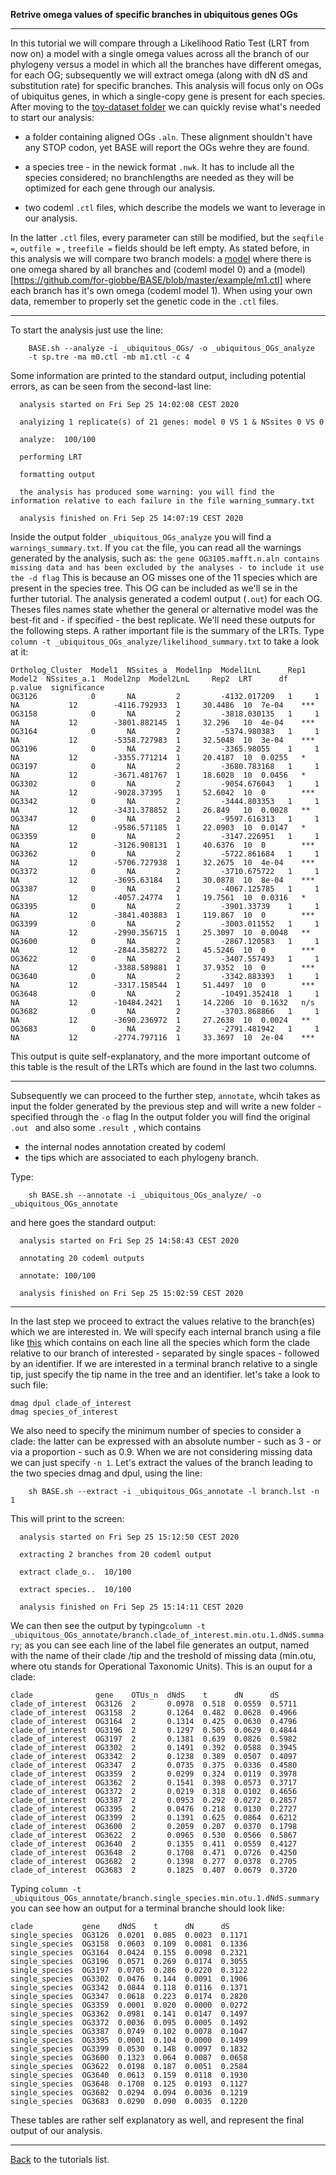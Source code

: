 **Retrive omega values of specific branches in ubiquitous genes OGs**

---

In this tutorial we will compare through a Likelihood Ratio Test (LRT from now on)
a model with a single omega values across all the branch of our phylogeny versus a model in which all the branches have different omegas, for each OG; subsequently 
we will extract omega (along with dN dS and substitution rate) for specific branches. This analysis will focus only on OGs of ubiquitus genes,
in which a single-copy gene is present for each species.
After moving to the [toy-dataset folder](https://github.com/for-giobbe/BASE/tree/master/example) we can quickly revise what's needed to start our analysis:

* a folder containing aligned OGs ```.aln```. These alignment shouldn't have any STOP codon, 
yet BASE will report the OGs wehre they are found.

* a species tree - in the newick format ```.nwk```. It has to include all the species considered;
no branchlengths are needed as they will be optimized for each gene through our analysis.

* two codeml ```.ctl``` files, which describe the models we want to leverage in our analysis. 

In the latter ```.ctl``` files, every parameter can still be modified, but the ```seqfile =```, ```outfile =``` , ```treefile =``` fields should	be left	empty.
As stated before, in this analysis we will compare two branch models:
a [model](https://github.com/for-giobbe/BASE/blob/master/example/m0.ctl) where there is one omega shared by all branches and (codeml model 0) and
a (model)[https://github.com/for-giobbe/BASE/blob/master/example/m1.ctl] where each branch has it's own omega (codeml model 1). 
When using your own data, remember to properly set the genetic code in the ```.ctl``` files.

---

To start the analysis just use the line:

```
    BASE.sh --analyze -i _ubiquitous_OGs/ -o _ubiquitous_OGs_analyze 
    -t sp.tre -ma m0.ctl -mb m1.ctl -c 4
```

Some information are printed to the standard output, including potential errors, as can be seen from the second-last line:

```
  analysis started on Fri Sep 25 14:02:08 CEST 2020

  analyizing 1 replicate(s) of 21 genes: model 0 VS 1 & NSsites 0 VS 0 

  analyze:	100/100 

  performing LRT 

  formatting output 

  the analysis has produced some warning: you will find the information relative to each failure in the file warning_summary.txt

  analysis finished on Fri Sep 25 14:07:19 CEST 2020 
```

Inside the  output folder ```_ubiquitous_OGs_analyze``` you will find a ```warnings_summary.txt```.
If you ```cat``` the file, you can read all the warnings generated by the analysis, such as:
```the gene OG3105.mafft.n.aln contains missing data and has been excluded by the analyses - to include it use the -d flag```
This is because an OG misses one of the 11 species which are present in the species tree. This OG can be included as we'll se in the further tutorial.
The analysis generated a codeml output (```.out```) for each OG. Theses files names state whether the general or alternative model was
the best-fit and - if specified - the best replicate. We'll need these outputs for the following steps.
A rather important file is the summary of the LRTs. Type ```column -t _ubiquitous_OGs_analyze/likelihood_summary.txt``` to take a look at it:

```
Ortholog_Cluster  Model1  NSsites_a  Model1np  Model1LnL      Rep1  Model2  NSsites_a.1  Model2np  Model2LnL     Rep2  LRT      df  p.value  significance
OG3126            0       NA         2         -4132.017209   1     1       NA           12        -4116.792933  1     30.4486  10  7e-04    ***
OG3158            0       NA         2         -3818.030135   1     1       NA           12        -3801.882145  1     32.296   10  4e-04    ***
OG3164            0       NA         2         -5374.980383   1     1       NA           12        -5358.727983  1     32.5048  10  3e-04    ***
OG3196            0       NA         2         -3365.98055    1     1       NA           12        -3355.771214  1     20.4187  10  0.0255   *
OG3197            0       NA         2         -3680.783168   1     1       NA           12        -3671.481767  1     18.6028  10  0.0456   *
OG3302            0       NA         2         -9054.676043   1     1       NA           12        -9028.37395   1     52.6042  10  0        ***
OG3342            0       NA         2         -3444.803353   1     1       NA           12        -3431.378852  1     26.849   10  0.0028   **
OG3347            0       NA         2         -9597.616313   1     1       NA           12        -9586.571185  1     22.0903  10  0.0147   *
OG3359            0       NA         2         -3147.226951   1     1       NA           12        -3126.908131  1     40.6376  10  0        ***
OG3362            0       NA         2         -5722.861684   1     1       NA           12        -5706.727938  1     32.2675  10  4e-04    ***
OG3372            0       NA         2         -3710.675722   1     1       NA           12        -3695.63184   1     30.0878  10  8e-04    ***
OG3387            0       NA         2         -4067.125785   1     1       NA           12        -4057.24774   1     19.7561  10  0.0316   *
OG3395            0       NA         2         -3901.33739    1     1       NA           12        -3841.403883  1     119.867  10  0        ***
OG3399            0       NA         2         -3003.011552   1     1       NA           12        -2990.356715  1     25.3097  10  0.0048   **
OG3600            0       NA         2         -2867.120583   1     1       NA           12        -2844.358272  1     45.5246  10  0        ***
OG3622            0       NA         2         -3407.557493   1     1       NA           12        -3388.589881  1     37.9352  10  0        ***
OG3640            0       NA         2         -3342.883393   1     1       NA           12        -3317.158544  1     51.4497  10  0        ***
OG3648            0       NA         2         -10491.352418  1     1       NA           12        -10484.2421   1     14.2206  10  0.1632   n/s
OG3682            0       NA         2         -3703.868866   1     1       NA           12        -3690.236972  1     27.2638  10  0.0024   **
OG3683            0       NA         2         -2791.481942   1     1       NA           12        -2774.797116  1     33.3697  10  2e-04    ***
```

This output is quite self-explanatory, and the more important outcome of this table is the result of the LRTs which are found in the last two columns.

---

Subsequently we can proceed to the further step, ```annotate```, whcih
takes as input the folder generated by the previous step and will write a new folder - specified through the ```-o``` flag
In the output folder you will find the original  ```.out ``` and also some  ```.result ```, which contains

* the internal nodes annotation created by codeml
* the tips which are associated to each phylogeny branch. 

Type:

```
    sh BASE.sh --annotate -i _ubiquitous_OGs_analyze/ -o _ubiquitous_OGs_annotate
```

and here goes the standard output:

```
  analysis started on Fri Sep 25 14:58:43 CEST 2020

  annotating 20 codeml outputs 

  annotate:	100/100
  
  analysis finished on Fri Sep 25 15:02:59 CEST 2020 
```

---

In the last step we proceed to extract the values relative to the branch(es) which we are interested in. 
We will specify each internal branch using a file like [this](https://github.com/for-giobbe/BASE/blob/master/example/branch.lst) which contains on each line all the species which
form the clade relative to our branch of interested - separated by single spaces - followed by an identifier.
If we are interested in a terminal branch relative to a single tip, just specify the tip name in the tree and an identifier.
let's take a look to such file:

```
dmag dpul clade_of_interest
dmag species_of_interest
``` 

We also need to specify the minimum number of species to consider a clade: the latter can be expressed with an
absolute number - such as 3 - or via a proportion - such as 0.9. When we are not considering missing data we can just specify ```-n 1```. 
Let's extract the values of the branch leading to the two species dmag and dpul, using the line:

```
    sh BASE.sh --extract -i _ubiquitous_OGs_annotate -l branch.lst -n 1
```

This will print to the screen:

```
  analysis started on Fri Sep 25 15:12:50 CEST 2020

  extracting 2 branches from 20 codeml output 
  
  extract clade_o..	 10/100

  extract species..	 10/100
 
  analysis finished on Fri Sep 25 15:14:11 CEST 2020 
```

We can then see the output by typing```column -t _ubiquitous_OGs_annotate/branch.clade_of_interest.min.otu.1.dNdS.summary```; as you can see
each line of the label file generates an output, named with the name of their clade /tip and the treshold of missing data 
(min.otu, where otu stands for Operational Taxonomic Units). This is an ouput for a clade:

```
clade              gene    OTUs_n  dNdS    t      dN      dS
clade_of_interest  OG3126  2       0.0978  0.518  0.0559  0.5711
clade_of_interest  OG3158  2       0.1264  0.482  0.0628  0.4966
clade_of_interest  OG3164  2       0.1314  0.425  0.0630  0.4796
clade_of_interest  OG3196  2       0.1297  0.505  0.0629  0.4844
clade_of_interest  OG3197  2       0.1381  0.639  0.0826  0.5982
clade_of_interest  OG3302  2       0.1491  0.392  0.0588  0.3945
clade_of_interest  OG3342  2       0.1238  0.389  0.0507  0.4097
clade_of_interest  OG3347  2       0.0735  0.375  0.0336  0.4580
clade_of_interest  OG3359  2       0.0299  0.324  0.0119  0.3978
clade_of_interest  OG3362  2       0.1541  0.398  0.0573  0.3717
clade_of_interest  OG3372  2       0.0219  0.318  0.0102  0.4656
clade_of_interest  OG3387  2       0.0953  0.292  0.0272  0.2857
clade_of_interest  OG3395  2       0.0476  0.218  0.0130  0.2727
clade_of_interest  OG3399  2       0.1391  0.625  0.0864  0.6212
clade_of_interest  OG3600  2       0.2059  0.207  0.0370  0.1798
clade_of_interest  OG3622  2       0.0965  0.530  0.0566  0.5867
clade_of_interest  OG3640  2       0.1355  0.411  0.0559  0.4127
clade_of_interest  OG3648  2       0.1708  0.471  0.0726  0.4250
clade_of_interest  OG3682  2       0.1398  0.277  0.0378  0.2705
clade_of_interest  OG3683  2       0.1825  0.407  0.0679  0.3720
```

Typing ```column -t _ubiquitous_OGs_annotate/branch.single_species.min.otu.1.dNdS.summary``` you can see how an output for a terminal branche should look like:

```
clade           gene    dNdS    t      dN      dS
single_species  OG3126  0.0201  0.085  0.0023  0.1171
single_species  OG3158  0.0603  0.109  0.0081  0.1336
single_species  OG3164  0.0424  0.155  0.0098  0.2321
single_species  OG3196  0.0571  0.269  0.0174  0.3055
single_species  OG3197  0.0705  0.286  0.0220  0.3122
single_species  OG3302  0.0476  0.144  0.0091  0.1906
single_species  OG3342  0.0844  0.118  0.0116  0.1371
single_species  OG3347  0.0618  0.223  0.0174  0.2820
single_species  OG3359  0.0001  0.020  0.0000  0.0272
single_species  OG3362  0.0981  0.141  0.0147  0.1497
single_species  OG3372  0.0036  0.095  0.0005  0.1492
single_species  OG3387  0.0749  0.102  0.0078  0.1047
single_species  OG3395  0.0001  0.104  0.0000  0.1499
single_species  OG3399  0.0530  0.148  0.0097  0.1832
single_species  OG3600  0.1323  0.064  0.0087  0.0658
single_species  OG3622  0.0198  0.187  0.0051  0.2584
single_species  OG3640  0.0613  0.159  0.0118  0.1930
single_species  OG3648  0.1708  0.125  0.0193  0.1127
single_species  OG3682  0.0294  0.094  0.0036  0.1219
single_species  OG3683  0.0290  0.090  0.0035  0.1220
```

These tables are rather self explanatory as well, and represent the final output of our analysis.

---

[Back](https://github.com/for-giobbe/BASE/blob/master/tutorial_0.md) to the tutorials list.
